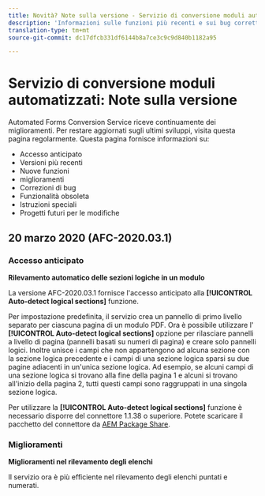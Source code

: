 ```yaml
---
title: Novità? Note sulla versione - Servizio di conversione moduli automatizzati
description: 'Informazioni sulle funzioni più recenti e sui bug corretti per il servizio di conversione moduli automatizzati '
translation-type: tm+mt
source-git-commit: dc17dfcb331df6144b8a7ce3c9c9d840b1182a95

---
```



# Servizio di conversione moduli automatizzati: Note sulla versione

Automated Forms Conversion Service riceve continuamente dei miglioramenti. Per restare aggiornati sugli ultimi sviluppi, visita questa pagina regolarmente. Questa pagina fornisce informazioni su:

* Accesso anticipato
* Versioni più recenti
* Nuove funzioni
* miglioramenti
* Correzioni di bug
* Funzionalità obsoleta
* Istruzioni speciali
* Progetti futuri per le modifiche

## 20 marzo 2020 (AFC-2020.03.1)

### Accesso anticipato

**Rilevamento automatico delle sezioni logiche in un modulo**

La versione AFC-2020.03.1 fornisce l&#39;accesso anticipato alla **[!UICONTROL Auto-detect logical sections]** funzione.

Per impostazione predefinita, il servizio crea un pannello di primo livello separato per ciascuna pagina di un modulo PDF. Ora è possibile utilizzare l&#39; **[!UICONTROL Auto-detect logical sections]** opzione per rilasciare pannelli a livello di pagina (pannelli basati su numeri di pagina) e creare solo pannelli logici.  Inoltre unisce i campi che non appartengono ad alcuna sezione con la sezione logica precedente e i campi di una sezione logica sparsi su due pagine adiacenti in un&#39;unica sezione logica. Ad esempio, se alcuni campi di una sezione logica si trovano alla fine della pagina 1 e alcuni si trovano all&#39;inizio della pagina 2, tutti questi campi sono raggruppati in una singola sezione logica.

Per utilizzare la **[!UICONTROL Auto-detect logical sections]** funzione è necessario disporre del connettore 1.1.38 o superiore. Potete scaricare il pacchetto del connettore da [AEM Package Share](https://www.adobeaemcloud.com/content/marketplace/marketplaceProxy.html?packagePath=/content/companies/public/adobe/packages/cq650/featurepack/AFCS-Connector-2020.03.1).

### Miglioramenti

**Miglioramenti nel rilevamento degli elenchi**

Il servizio ora è più efficiente nel rilevamento degli elenchi puntati e numerati.